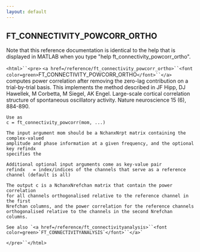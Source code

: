 ```yaml
---
layout: default
---
```


##  FT_CONNECTIVITY_POWCORR_ORTHO

Note that this reference documentation is identical to the help that is displayed in MATLAB when you type "help ft_connectivity_powcorr_ortho".

`<html>``<pre>`
    `<a href=/reference/ft_connectivity_powcorr_ortho>``<font color=green>`FT_CONNECTIVITY_POWCORR_ORTHO`</font>``</a>` computes power correlation after removing the
    zero-lag contribution on a trial-by-trial basis. This implements the method
    described in JF Hipp, DJ Hawellek, M Corbetta, M Siegel, AK Engel. Large-scale
    cortical correlation structure of spontaneous oscillatory activity. Nature
    neuroscience 15 (6), 884-890.
 
    Use as
    c = ft_connectivity_powcorr(mom, ...)
 
    The input argument mom should be a NchanxNrpt matrix containing the complex-valued
    amplitude and phase information at a given frequency, and the optional key refindx
    specifies the
 
    Additional optional input arguments come as key-value pair
    refindx   = index/indices of the channels that serve as a reference channel (default is all)
 
    The output c is a NchanxNrefchan matrix that contain the power correlation
    for all channels orthogonalised relative to the reference channel in the first
    Nrefchan columns, and the power correlation for the reference channels
    orthogonalised relative to the channels in the second Nrefchan columns.
 
    See also `<a href=/reference/ft_connectivityanalysis>``<font color=green>`FT_CONNECTIVITYANALYSIS`</font>``</a>`
`</pre>``</html>`

